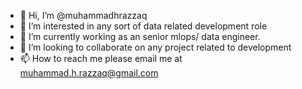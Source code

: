 - 👋 Hi, I’m @muhammadhrazzaq
- 👀 I’m interested in any sort of data related development role
- 🌱 I’m currently working as an senior mlops/ data engineer.
- 💞️ I’m looking to collaborate on any project related to development 
- 📫 How to reach me please email me at muhammad.h.razzaq@gmail.com

<!---
muhammadhrazzaq/muhammadhrazzaq is a ✨ special ✨ repository because its `README.md` (this file) appears on your GitHub profile.
You can click the Preview link to take a look at your changes.
--->
